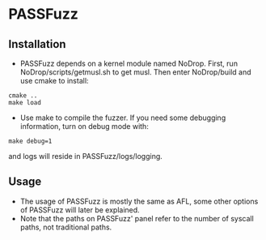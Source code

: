 # PASSFuzz

## Installation
* PASSFuzz depends on a kernel module named NoDrop. 
First, run NoDrop/scripts/getmusl.sh to get musl.
Then enter NoDrop/build and use cmake to install:
```
cmake ..
make load
```
* Use make to compile the fuzzer. 
If you need some debugging information, turn on debug mode with: 
```
make debug=1
```
and logs will reside in PASSFuzz/logs/logging.

## Usage
* The usage of PASSFuzz is mostly the same as AFL, some other options of PASSFuzz will later be explained.
* Note that the paths on PASSFuzz' panel refer to the number of syscall paths, not traditional paths.

